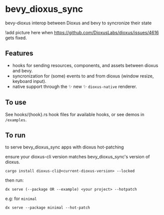 # bevy_dioxus_sync

bevy-dioxus interop between Dioxus and bevy to syncronize their state

!add picture here when <https://github.com/DioxusLabs/dioxus/issues/4616> gets fixed.

## Features

- hooks for sending resources, components, and assets between dioxus and bevy.
- syncronization for (some) events to and from dioxus (window resize, keyboard input).
- native support through the ✨ new ✨ `dioxus-native` renderer.

## To use

See hooks/{hook}.rs hook files for available hooks, or see demos in `/examples`.

## To run

to serve bevy_dioxus_sync apps with dioxus hot-patching

ensure your dioxus-cli version matches bevy_dioxus_sync's version of dioxus.

```cli
cargo install dioxus-cli@<current-dioxus-version> --locked
```

then run:

```cli
dx serve (--package OR --example) <your project> --hotpatch
```

e.g: for `minimal`

```cli
dx serve --package minimal --hot-patch
```
